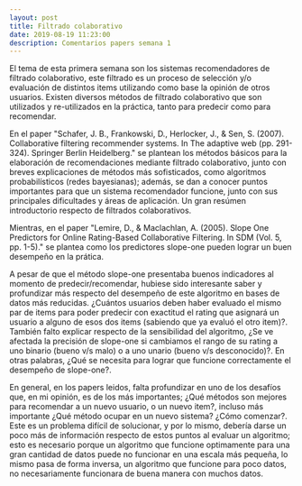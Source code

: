 ```yaml
---
layout: post
title: Filtrado colaborativo
date: 2019-08-19 11:23:00
description: Comentarios papers semana 1
---
```


El tema de esta primera semana son los sistemas recomendadores de filtrado colaborativo, este filtrado es un proceso de selección y/o evaluación de distintos items utilizando como base la opinión de otros usuarios. Existen diversos métodos de filtrado colaborativo que son utilizados y re-utilizados en la práctica, tanto para predecir como para recomendar.

En el paper "Schafer, J. B., Frankowski, D., Herlocker, J., & Sen, S. (2007). Collaborative filtering recommender systems. In The adaptive web (pp. 291-324). Springer Berlin Heidelberg." se plantean los métodos básicos para la elaboración de recomendaciones mediante filtrado colaborativo, junto con breves explicaciones de métodos más sofisticados, como algoritmos probabilísticos (redes bayesianas); además, se dan a conocer puntos importantes para que un sistema recomendador funcione, junto con sus principales dificultades y áreas de aplicación. Un gran resúmen introductorio respecto de filtrados colaborativos.

Mientras, en el paper "Lemire, D., & Maclachlan, A. (2005). Slope One Predictors for Online Rating-Based Collaborative Filtering. In SDM (Vol. 5, pp. 1-5)." se plantea como los predictores slope-one pueden lograr un buen desempeño en la prática.

A pesar de que el método slope-one presentaba buenos indicadores al momento de predecir/recomendar, hubiese sido interesante saber y profundizar más respecto del desempeño de este algoritmo en bases de datos más reducidas. ¿Cuántos usuarios deben haber evaluado el mismo par de items para poder predecir con exactitud el rating que asignará un usuario a alguno de esos dos items (sabiendo que ya evaluó el otro item)?. También falto explicar respecto de la sensibilidad del algoritmo, ¿Se ve afectada la precisión de slope-one si cambiamos el rango de su rating a uno binario (bueno v/s malo) o a uno unario (bueno v/s desconocido)?. En otras palabras, ¿Qué se necesita para lograr que funcione correctamente el desempeño de slope-one?.

En general, en los papers leidos, falta profundizar en uno de los desafíos que, en mi opinión, es de los más importantes; ¿Qué métodos son mejores para recomendar a un nuevo usuario, o un nuevo item?, incluso más importante ¿Qué método ocupar en un nuevo sistema? ¿Cómo comenzar?. Este es un problema difícil de solucionar, y por lo mismo, debería darse un poco más de información respecto de estos puntos al evaluar un algoritmo; esto es necesario porque un algoritmo que funcione optimamente para una gran cantidad de datos puede no funcionar en una escala más pequeña, lo mismo pasa de forma inversa, un algoritmo que funcione para poco datos, no necesariamente funcionara de buena manera con muchos datos.
